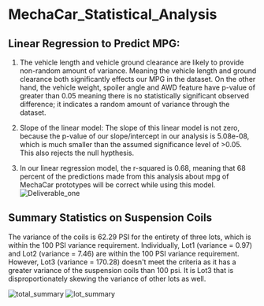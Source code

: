 # MechaCar_Statistical_Analysis

## Linear Regression to Predict MPG:

  1. The vehicle length and vehicle ground clearance are likely to provide non-random amount of variance. Meaning the vehicle length and ground clearance both significantly effects our MPG in the dataset. On the other hand, the vehicle weight, spoiler angle and AWD feature have p-value of greater than 0.05 meaning there is no statistically significant observed difference; it indicates a random amount of variance through the dataset.

2. Slope of the linear model: The slope of this linear model is not zero, because the p-value of our slope/intercept in our analysis is 5.08e-08, which is much smaller than the assumed significance level of >0.05. This also rejects the null hypthesis.

3. In our linear regression model, the r-squared is 0.68, meaning that 68 percent of the predictions made from this analysis about mpg of MechaCar prototypes will be correct while using this model. ![Deliverable_one](https://user-images.githubusercontent.com/96811934/172295093-38423712-7e67-4ade-b135-1a108a27b78e.png)


## Summary Statistics on Suspension Coils
  The variance of the coils is 62.29 PSI for the entirety of three lots, which is within the 100 PSI variance requirement. Individually, Lot1 (variance = 0.97) and Lot2 (variance = 7.46) are within the 100 PSI variance requirement. However, Lot3 (variance = 170.28) doesn't meet the criteria as it has a greater variance of the suspension coils than 100 psi. It is Lot3 that is disproportionately skewing the variance of other lots as well.
  
  ![total_summary](https://user-images.githubusercontent.com/96811934/172301763-53fbb9dc-018c-4012-b39e-955e280f2098.png)
![lot_summary](https://user-images.githubusercontent.com/96811934/172301776-6571d640-2a30-4ceb-80e7-94c9c8a5e123.png)
